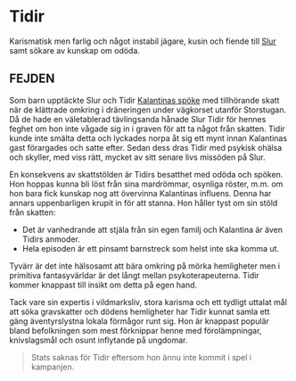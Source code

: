 # Tidir

Karismatisk men farlig och något instabil jägare, kusin och fiende till [Slur](slur.html) samt sökare av kunskap om odöda.

## FEJDEN

Som barn upptäckte Slur och Tidir [Kalantinas spöke](kalantina.html) med tillhörande skatt när de klättrade omkring i dräneringen under vägkorset utanför Storstugan. Då de hade en väletablerad tävlingsanda hånade Slur Tidir för hennes feghet om hon inte vågade sig in i graven för att ta något från skatten. Tidir kunde inte smälta detta och lyckades norpa åt sig ett mynt innan Kalantinas gast förargades och satte efter. Sedan dess dras Tidir med psykisk ohälsa och skyller, med viss rätt, mycket av sitt senare livs missöden på Slur.

En konsekvens av skattstölden är Tidirs besatthet med odöda och spöken. Hon hoppas kunna bli löst från sina mardrömmar, osynliga röster, m.m. om hon bara fick kunskap nog att övervinna Kalantinas influens. Denna har annars uppenbarligen krupit in för att stanna. Hon håller tyst om sin stöld från skatten:

* Det är vanhedrande att stjäla från sin egen familj och Kalantina är även Tidirs anmoder.
* Hela episoden är ett pinsamt barnstreck som helst inte ska komma ut.

Tyvärr är det inte hälsosamt att bära omkring på mörka hemligheter men i primitiva fantasyvärldar är det långt mellan psykoterapeuterna. Tidir kommer knappast till insikt om detta på egen hand.

Tack vare sin expertis i vildmarksliv, stora karisma och ett tydligt uttalat mål att söka gravskatter och dödens hemligheter har Tidir kunnat samla ett gäng äventyrslystna lokala förmågor runt sig. Hon är knappast populär bland befolkningen som mest förknippar henne med förolämpningar, knivslagsmål och osunt inflytande på ungdomar.

> Stats saknas för Tidir eftersom hon ännu inte kommit i spel i kampanjen.

